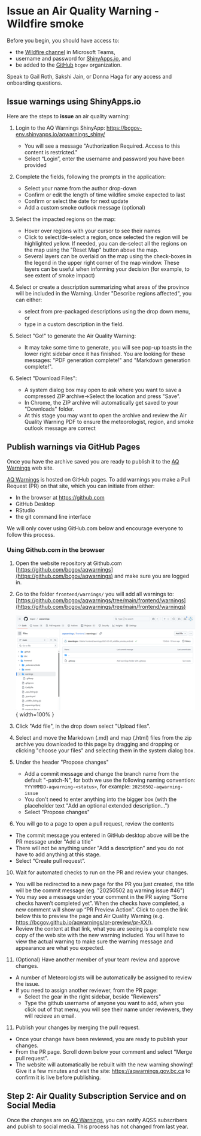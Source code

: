 # Issue an Air Quality Warning - Wildfire smoke

Before you begin, you should have access to: 
- the [Wildfire channel](https://teams.microsoft.com/l/channel/19%3Adbcd68403ff248a5b85d86b3c0f2edfb%40thread.tacv2/Wildfire?groupId=08b39b07-19dc-4340-9e31-ecea7c416570&tenantId=6fdb5200-3d0d-4a8a-b036-d3685e359adc) in Microsoft Teams, 
- username and password for [ShinyApps.io](login.shinyapps.io), and 
- be added to the [GitHub](github.com) `bcgov` organization. 

Speak to Gail Roth, Sakshi Jain, or Donna Haga for any access and onboarding questions.

## Issue warnings using ShinyApps.io

Here are the steps to **issue** an air quality warning: 

1. Login to the AQ Warnings ShinyApp: https://bcgov-env.shinyapps.io/aqwarnings_shiny/ 
    - You will see a message "Authorization Required. Access to this content is restricted."
    - Select “Login”, enter the username and password you have been provided

2. Complete the fields, following the prompts in the application:
    - Select your name from the author drop-down
    - Confirm or edit the length of time wildfire smoke expected to last
    - Confirm or select the date for next update
    - Add a custom smoke outlook message (optional)

3. Select the impacted regions on the map:
    - Hover over regions with your cursor to see their names
    - Click to select/de-select a region, once selected the region will be highlighted yellow. If needed, you can de-select all the regions on the map using the "Reset Map" button above the map.
    - Several layers can be overlaid on the map using the check-boxes in the legend in the upper right corner of the map window. These layers can be useful when informing your decision (for example, to see extent of smoke impact) 

4. Select or create a description summarizing what areas of the province will be included in the Warning. Under "Describe regions affected", you can either:
    - select from pre-packaged descriptions using the drop down menu, or
    - type in a custom description in the field.

5. Select "Go!" to generate the Air Quality Warning:
    - It may take some time to generate, you will see pop-up toasts in the lower right sidebar once it has finished. You are looking for these messages: "PDF generation complete!" and "Markdown generation complete!".

6. Select "Download Files":
    - A system dialog box may open to ask where you want to save a compressed ZIP archive->Select the location and press "Save".
    - In Chrome, the ZIP archive will automatically get saved to your "Downloads" folder. 
    - At this stage you may want to open the archive and review the Air Quality Warning PDF to ensure the meteorologist, region, and smoke outlook message are correct

## Publish warnings via GitHub Pages

Once you have the archive saved you are ready to publish it to the [AQ Warnings](https://aqwarnings.gov.bc.ca/) web site.

[AQ Warnings](https://aqwarnings.gov.bc.ca/) is hosted on GitHub pages. To add warnings you make a Pull Request (PR) on that site, which you can initiate from either:
- In the browser at https://github.com
- GitHub Desktop 
- RStudio
- the git command line interface

We will only cover using GitHub.com below and encourage everyone to follow this process.

### Using Github.com in the browser

1. Open the website repository at Github.com [https://github.com/bcgov/aqwarnings](https://github.com/bcgov/aqwarnings) and make sure you are logged in.

2. Go to the folder `frontend/warnings/` you will add all warnings to: [https://github.com/bcgov/aqwarnings/tree/main/frontend/warnings](https://github.com/bcgov/aqwarnings/tree/main/frontend/warnings)

   ![Warnings folder viewed in file editor on github.com](images/github-warnings-folder.PNG){ width=100% }

3. Click "Add file", in the drop down select "Upload files".

4. Select and move the Markdown (.md) and map (.html) files from the zip archive you downloaded to this page by dragging and dropping or clicking "choose your files" and selecting them in the system dialog box.

5. Under the header "Propose changes" 
    - Add a commit message and change the branch name from the default "<username>-patch-N", for both we use the following naming convention:
      `YYYYMMDD-aqwarning-<status>`, for example: `20250502-aqwarning-issue`
    - You don't need to enter anything into the bigger box (with the placeholder text "Add an optional extended description...")
    - Select "Propose changes"

6. You will go to a page to open a pull request, review the contents 
  - The commit message you entered in GitHub desktop above will be the PR message under "Add a title"
  - There will not be anything under "Add a description" and you do not have to add anything at this stage.
  - Select “Create pull request”.
  
10. Wait for automated checks to run on the PR and review your changes.
  - You will be redirected to a new page for the PR you just created, the title will be the commit message (eg. "20250502 aq warning issue #46")
  - You may see a message under your comment in the PR saying “Some checks haven’t completed yet”. When the checks have completed, a new comment will show up “PR Preview Action”. Click to open the link below this to preview the page and Air Quality Warning (e.g. https://bcgov.github.io/aqwarnings/pr-preview/pr-XX/).
  - Review the content at that link, what you are seeing is a complete new copy of the web site with the new warning included. You will have to view the actual warning to make sure the warning message and appearance are what you expected.

11. (Optional) Have another member of your team review and approve changes.
  - A number of Meteorologists will be automatically be assigned to review the issue.
  - If you need to assign another reviewer, from the PR page:
    - Select the gear in the right sidebar, beside "Reviewers"
    - Type the github username of anyone you want to add, when you click out of that menu, you will see their name under reviewers, they will recieve an email.

11. Publish your changes by merging the pull request.
  - Once your change have been reviewed, you are ready to publish your changes.
  - From the PR page. Scroll down below your comment and select "Merge pull request". 
  - The website will automatically be rebuilt with the new warning showing! Give it a few minutes and visit the site: https://aqwarnings.gov.bc.ca to confirm it is live before publishing.
  

## Step 2: Air Quality Subscription Service and on Social Media

Once the changes are on [AQ Warnings](https://aqwarnings.gov.bc.ca/), you can notify AQSS subscribers and publish to social media. This process has not changed from last year.

